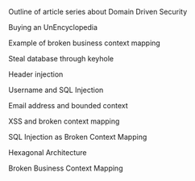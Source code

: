 Outline of article series about Domain Driven Security

Buying an UnEncyclopedia

Example of broken business context mapping

Steal database through keyhole

Header injection

Username and SQL Injection

Email address and bounded context

XSS and broken context mapping

SQL Injection as Broken Context Mapping

Hexagonal Architecture

Broken Business Context Mapping


